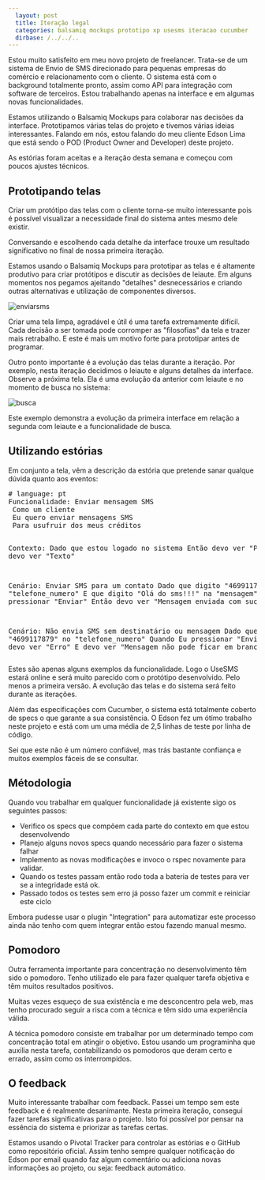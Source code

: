 ```yaml
---
  layout: post
  title: Iteração legal
  categories: balsamiq mockups prototipo xp usesms iteracao cucumber
  dirbase: /../../..
---
```




Estou muito satisfeito em meu novo projeto de freelancer.  Trata-se de um sistema de Envio de SMS direcionado para pequenas empresas do comércio e relacionamento com o cliente. O sistema está com o background totalmente pronto, assim como API para integração com software de terceiros. Estou trabalhando apenas na interface e em algumas novas funcionalidades.

Estamos utilizando o Balsamiq Mockups para colaborar nas decisões da interface. Prototipamos várias telas do projeto e tivemos várias ideias interessantes. 
Falando em nós, estou falando do meu cliente Edson Lima que está sendo o POD (Product Owner and Developer) deste projeto.

As estórias foram aceitas e a iteração desta semana e começou com poucos ajustes técnicos. 

## Prototipando telas

Criar um protótipo das telas com o cliente torna-se muito interessante pois é possível visualizar a necessidade final do sistema antes mesmo dele existir. 

Conversando e escolhendo cada detalhe da interface trouxe um resultado significativo no final de nossa primeira iteração.

Estamos usando o Balsamiq Mockups para prototipar as telas e é altamente produtivo para criar protótipos e discutir as decisões de leiaute. Em alguns momentos nos pegamos ajeitando "detalhes" desnecessários e criando outras alternativas e utilização de componentes diversos.

![enviarsms]

Criar uma tela limpa, agradável e útil é uma tarefa extremamente difícil. Cada decisão a ser tomada pode corromper as "filosofias" da tela e trazer mais retrabalho. E este é mais um motivo forte para prototipar antes de programar.

Outro ponto importante é a evolução das telas durante a iteração. Por exemplo, nesta iteração decidimos o leiaute e alguns detalhes da interface. Observe a próxima tela. Ela é uma evolução da anterior com leiaute e no momento de busca no sistema:

![busca]

Este exemplo demonstra a evolução da primeira interface em relação a segunda com leiaute e a funcionalidade de busca.

## Utilizando estórias

Em conjunto a tela, vêm a descrição da estória que pretende sanar qualque dúvida quanto aos eventos:

<div><pre class="prettyprint">
# language: pt
Funcionalidade: Enviar mensagem SMS
 Como um cliente 
 Eu quero enviar mensagens SMS
 Para usufruir dos meus créditos

 Contexto:
  Dado que estou logado no sistema
  Então devo ver "Para"
  E devo ver "Texto"

 Cenário: Enviar SMS para um contato
  Dado que digito "4699117879" no "telefone_numero"
  E que digito "Olá do sms!!!" na "mensagem"
  Quando Eu pressionar "Enviar"
  Então devo ver "Mensagem enviada com sucesso"

 Cenário: Não envia SMS sem destinatário ou mensagem
  Dado que digito "4699117879" no "telefone_numero"
  Quando Eu pressionar "Enviar"
  Então devo ver "Erro"
  E devo ver "Mensagem não pode ficar em branco"
</pre></div>

Estes são apenas alguns exemplos da funcionalidade. Logo o UseSMS estará online e será muito parecido com o protótipo desenvolvido. Pelo menos a primeira versão. A evolução das telas e do sistema será feito durante as iterações.

Além das especificações com Cucumber, o sistema está totalmente coberto de specs o que garante a sua consistência. O Edson fez um ótimo trabalho neste projeto e está com um uma média de 2,5 linhas de teste por linha de código. 

Sei que este não é um número confiável, mas trás bastante confiança e muitos exemplos fáceis de se consultar. 

## Métodologia 

Quando vou trabalhar em qualquer funcionalidade já existente sigo os seguintes passos:

* Verifico os specs que compõem cada parte do contexto em que estou desenvolvendo
* Planejo alguns novos specs quando necessário para fazer o sistema falhar
* Implemento as novas modificações e invoco o rspec novamente para validar. 
* Quando os testes passam então rodo toda a bateria de testes para ver se a integridade está ok.
* Passado todos os testes sem erro já posso fazer um commit e reiniciar este ciclo

Embora pudesse usar o plugin "Integration" para automatizar este processo ainda não tenho com quem integrar então estou fazendo manual mesmo.

## Pomodoro 

Outra ferramenta importante para concentração no desenvolvimento têm sido o pomodoro. Tenho utilizado ele para fazer qualquer tarefa objetiva e têm muitos resultados positivos. 

Muitas vezes esqueço de sua existência e me desconcentro pela web, mas tenho procurado seguir a risca com a técnica e têm sido uma experiência válida.

A técnica pomodoro consiste em trabalhar por um determinado tempo com concentração total em atingir o objetivo. Estou usando um programinha que auxilia nesta tarefa, contabilizando os pomodoros que deram certo e errado, assim como os interrompidos.


## O feedback

Muito interessante trabalhar com feedback. Passei um tempo sem este feedback e é realmente desanimante. Nesta primeira iteração, consegui fazer tarefas significativas para o projeto. Isto foi possível por pensar na essência do sistema e priorizar as tarefas certas.

Estamos usando o Pivotal Tracker para controlar as estórias e o GitHub como repositório oficial. Assim tenho sempre qualquer notificação do Edson por email quando faz algum comentário ou adiciona novas informações ao projeto, ou seja: feedback automático.


[enviarsms]: {{page.dirbase}}/images/enviar_sms.png
[busca]: {{page.dirbase}}/images/busca.png

